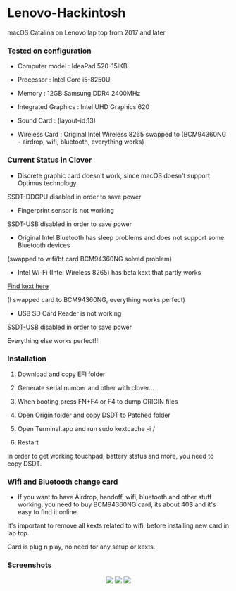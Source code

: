 # Lenovo-Hackintosh
macOS Catalina on Lenovo lap top from 2017 and later


<h3>Tested on configuration</h3> 

- Computer model : IdeaPad 520-15IKB

- Processor	: Intel Core i5-8250U

- Memory : 12GB Samsung DDR4 2400MHz

- Integrated Graphics : 	Intel UHD Graphics 620

- Sound Card : (layout-id:13)

- Wireless Card :	Original Intel Wireless 8265 swapped to (BCM94360NG - airdrop, wifi, bluetooth, everything works)

<h3>Current Status in Clover</h3>

- Discrete graphic card doesn't work, since macOS doesn't support Optimus technology

SSDT-DDGPU disabled in order to save power

- Fingerprint sensor is not working

SSDT-USB disabled in order to save power

- Original Intel Bluetooth has sleep problems and does not support some Bluetooth devices

(swapped to wifi/bt card BCM94360NG solved problem)

- Intel Wi-Fi (Intel Wireless 8265) has beta kext that partly works

<a href="https://www.tonymacx86.com/threads/success-working-intel-wifi-drivers-for-7265ac-on-catalina.292207/page-27">Find kext here</a>

(I swapped card to BCM94360NG, everything works perfect)

- USB SD Card Reader is not working

SSDT-USB disabled in order to save power



Everything else works perfect!!!

<h3>Installation</h3>

1. Download and copy EFI folder

2. Generate serial number and other with clover...

3. When booting press FN+F4 or F4 to dump ORIGIN files

4. Open Origin folder and copy DSDT to Patched folder

5. Open Terminal.app and run sudo kextcache -i /

6. Restart


In order to get working touchpad, battery status and more, you need to copy DSDT.


<h3>Wifi and Bluetooth change card</h3>

- If you want to have Airdrop, handoff, wifi, bluetooth and other stuff working, you need to buy BCM94360NG card, its about 40$ and it's easy to find it online.

It's important to remove all kexts related to wifi, before installing new card in lap top. 

Card is plug n play, no need for any setup or kexts.

<h3>Screenshots</h3>

<p align="center">
  <img src="https://i.imgur.com/cShAl8t.png"> 
  <img src="https://i.imgur.com/BXi1ZKX.png">
  <img src="https://i.imgur.com/ITS7LgW.png">
</p>


